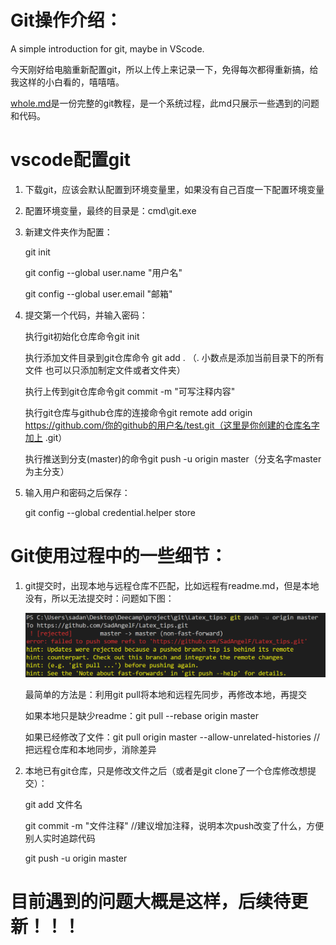 # Git操作介绍：
A simple introduction for git, maybe in VScode.

今天刚好给电脑重新配置git，所以上传上来记录一下，免得每次都得重新搞，给我这样的小白看的，嘻嘻嘻。

[whole.md](https://github.com/SadAngelF/git_Introduction_for_newer/blob/master/whole.md)是一份完整的git教程，是一个系统过程，此md只展示一些遇到的问题和代码。

# vscode配置git

1. 下载git，应该会默认配置到环境变量里，如果没有自己百度一下配置环境变量

2. 配置环境变量，最终的目录是：cmd\git.exe

3. 新建文件夹作为配置：

    git init

    git config --global user.name "用户名" 

    git config --global user.email "邮箱"

4. 提交第一个代码，并输入密码：

    执行git初始化仓库命令git init

    执行添加文件目录到git仓库命令 git add . （. 小数点是添加当前目录下的所有文件 也可以只添加制定文件或者文件夹）
    
    执行上传到git仓库命令git commit -m "可写注释内容"
    
    执行git仓库与github仓库的连接命令git remote add origin https://github.com/你的github的用户名/test.git（这里是你创建的仓库名字加上 .git）
    
    执行推送到分支(master)的命令git push -u origin master（分支名字master为主分支）
    
5. 输入用户和密码之后保存：

    git config --global credential.helper store


# Git使用过程中的一些细节：

1. git提交时，出现本地与远程仓库不匹配，比如远程有readme.md，但是本地没有，所以无法提交时：问题如下图：

    ![报错](https://github.com/SadAngelF/git_Introduction_for_newer/blob/master/rejected.png)

    最简单的方法是：利用git pull将本地和远程先同步，再修改本地，再提交

    如果本地只是缺少readme：git pull --rebase origin master

    如果已经修改了文件：git pull origin master --allow-unrelated-histories //把远程仓库和本地同步，消除差异

2. 本地已有git仓库，只是修改文件之后（或者是git clone了一个仓库修改想提交）：

    git add 文件名
    
    git commit -m "文件注释"              //建议增加注释，说明本次push改变了什么，方便别人实时追踪代码

    git push -u origin master

# 目前遇到的问题大概是这样，后续待更新！！！
